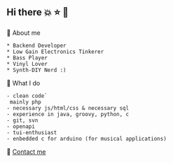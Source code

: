 ## Hi there :boom: :star: :star2:

🐼 About me
```
* Backend Developer
* Low Gain Electronics Tinkerer
* Bass Player
* Vinyl Lover
* Synth-DIY Nerd :)
```

🐼 What I do
```
- clean code`
 mainly php
- necessary js/html/css & necessary sql
- experience in java, groovy, python, c
- git, svn
- openapi
- tui-enthusiast
- enbedded c for arduino (for musical applications)
```

🐼 [Contact me](mailto:benedikt.schoeffmann@gmail.com)


<!--
**benediktschoeffmann/benediktschoeffmann** is a ✨ _special_ ✨ repository because its `README.md` (this file) appears on your GitHub profile.

Here are some ideas to get you started:

- 🔭 I’m currently working on ...
- 
```🌱 I’m currently learning ...
- 👯 I’m looking to collaborate on ...
- 🤔 I’m looking for help with ...
- 💬 Ask me about ...
- 📫 How to reach me: ...
- 😄 Pronouns: ...
-  Fun fact: ...
```
--`
